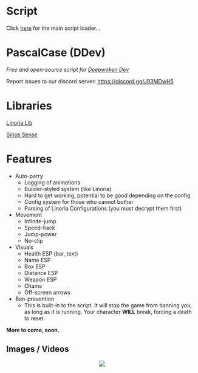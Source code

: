 # Script
Click [here](https://github.com/retarded-person/PascalCase/tree/main) for the main script loader...

# PascalCase (DDev)
<i>Free and open-source script for [Deepwoken Dev](https://www.roblox.com/games/10138901829/MANTRAS-Deepwoken-Dev)</i>

Report issues to our discord server: https://discord.gg/J93MDwH5

# Libraries
[Linoria Lib](https://github.com/violin-suzutsuki/LinoriaLib)

[Sirius Sense](https://github.com/shlexware/Sirius/blob/request/library/sense/Documentation.md)

# Features
* Auto-parry
    * Logging of animations
    * Builder-styled system (like Linoria)
    * Hard to get working, potential to be good depending on the config
    * Config system for those who cannot bother
    * Parsing of Linoria Configurations (you must decrypt them first)
* Movement
    * Infinite-jump
    * Speed-hack
    * Jump-power
    * No-clip
* Visuals
    * Health ESP (bar, text)
    * Name ESP
    * Box ESP
    * Distance ESP
    * Weapon ESP
    * Chams
    * Off-screen arrows
* Ban-prevention
   * This is built-in to the script. It will stop the game from banning you, as long as it is running. Your character **WILL** break, forcing a death to reset.

**More to come, soon.**

## Images / Videos
<p align="center">
    <img src="https://cdn.discordapp.com/attachments/1118227974198677588/1118801114964443156/DiscordCanary_8zsYYTHUL8.gif" />
</p>
